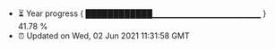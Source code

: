 - ⏳ Year progress { ████████████▁▁▁▁▁▁▁▁▁▁▁▁▁▁▁▁▁▁ } 41.78 %
- ⏰ Updated on Wed, 02 Jun 2021 11:31:58 GMT

